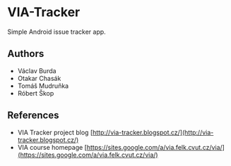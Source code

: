 # VIA-Tracker
Simple Android issue tracker app.

## Authors
* Václav Burda
* Otakar Chasák
* Tomáš Mudruňka
* Róbert Škop

## References
* VIA Tracker project blog [http://via-tracker.blogspot.cz/](http://via-tracker.blogspot.cz/)
* VIA course homepage [https://sites.google.com/a/via.felk.cvut.cz/via/](https://sites.google.com/a/via.felk.cvut.cz/via/)
